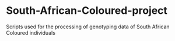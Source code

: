 # South-African-Coloured-project
Scripts used for the processing of genotyping data of South African Coloured individuals
